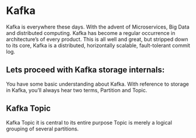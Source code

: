 # Kafka
Kafka is everywhere these days. With the advent of Microservices, Big Data and distributed computing. Kafka has become a regular occurrence in architecture’s of every product. This is all well and great, but stripped down to its core, Kafka is a distributed, horizontally scalable, fault-tolerant commit log.

## Lets proceed with Kafka storage internals:
You have some basic understanding about Kafka. With reference to storage in Kafka, you’ll always hear two terms, Partition and Topic.

 ## Kafka Topic
 Kafka Topic it is central to its entire purpose Topic is merely a logical grouping of several partitions. 



<!--stackedit_data:
eyJoaXN0b3J5IjpbLTE2ODk5NzQxOTIsLTIwNTQ0ODY2ODEsLT
Q3MDQ1MjYwOCw2NTA4OTgxOCwtMjA4ODc0NjYxMiwtMjA4ODc0
NjYxMiwtMTE3MTkyODQ1LDkzMzMwOTc4NywxMjE4NDc2NTA5LC
0xNzM4NDE0MDMsLTg4MTA0MjU2MSwtMjAxNDMyMjgzNSwtMzcz
MzI3NTQ3LDIzNjkxODQ0NSwtODUxMDgwODU1LC0xOTc1NjgxNT
M0LC0yMDM1ODIwMzQ2LC00NTM4NDYyNjQsLTE4MDgzMzExOTQs
NjU5MjU2OTk2XX0=
-->